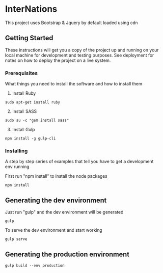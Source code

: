 # InterNations

This project uses Bootstrap & Jquery by default loaded using cdn

## Getting Started

These instructions will get you a copy of the project up and running on your local machine for development and testing purposes. See deployment for notes on how to deploy the project on a live system.

### Prerequisites

What things you need to install the software and how to install them

1) Install Ruby

```
sudo apt-get install ruby
```

2) Install SASS

```
sudo su -c "gem install sass"
```

3) Install Gulp

```
npm install -g gulp-cli
```

### Installing

A step by step series of examples that tell you have to get a development env running

First run "npm install" to install the node packages

```
npm install
```


## Generating the dev environment
Just run "gulp" and the dev environment will be generated

```
gulp
```
To serve the dev environment and start working

```
gulp serve
```

## Generating the production environment

```
gulp build --env production
```
